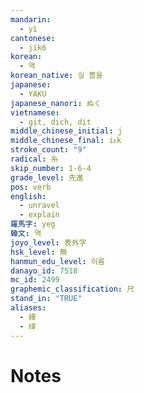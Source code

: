```yaml
---
mandarin:
  - yì
cantonese:
  - jik6
korean:
  - 역
korean_native: 실 뽑을
japanese:
  - YAKU
japanese_nanori: ぬく
vietnamese:
  - gịt, dịch, dịt
middle_chinese_initial: j
middle_chinese_final: iᴇk
stroke_count: "9"
radical: 糸
skip_number: 1-6-4
grade_level: 先進
pos: verb
english:
  - unravel
  - explain
羅馬字: yeg
韓文: 역
joyo_level: 表外字
hsk_level: 無
hanmun_edu_level: 이름
danayo_id: 7518
mc_id: 2499
graphemic_classification: 尺
stand_in: "TRUE"
aliases:
  - 繹
  - 绎
---
```


# Notes
